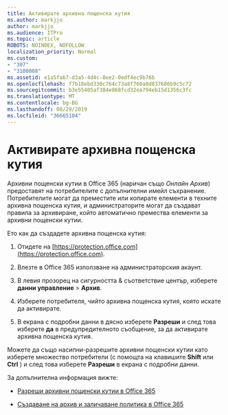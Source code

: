 ```yaml
---
title: Активирате архивна пощенска кутия
ms.author: markjjo
author: markjjo
ms.audience: ITPro
ms.topic: article
ROBOTS: NOINDEX, NOFOLLOW
localization_priority: Normal
ms.custom:
- "307"
- "3100008"
ms.assetid: e1a5fab7-d3a5-4d4c-8ee2-0edf4ec9b76b
ms.openlocfilehash: f7b18ebd330c764c73a8f760a0d837686b9c5c72
ms.sourcegitcommit: b3e55405af384e868fcd32ea794eb15d1356c3fc
ms.translationtype: MT
ms.contentlocale: bg-BG
ms.lasthandoff: 08/29/2019
ms.locfileid: "36665104"
---
```

# <a name="enable-an-archive-mailbox"></a>Активирате архивна пощенска кутия

Архивни пощенски кутии в Office 365 (наричан също *Онлайн Архив*) предоставят на потребителите с допълнителни имейл съхранение. Потребителите могат да преместите или копирате елементи в техните архивна пощенска кутия, и администраторите могат да създават правила за архивиране, който автоматично премества елементи за архивни пощенски кутии.
  
Ето как да създадете архивна пощенска кутия:
  
1. Отидете на [https://protection.office.com](https://protection.office.com).

2. Влезте в Office 365 използване на администраторския акаунт.

3. В левия прозорец на сигурността &amp; съответствие център, изберете **данни управление** \> **Архив**.

4. Изберете потребителя, чийто архивна пощенска кутия, която искате да активирате.

5. В екрана с подробни данни в дясно изберете **Разреши** и след това изберете **да** в предупредителното съобщение, за да активирате архивна пощенска кутия.

Можете да също насипни-разрешите архивни пощенски кутии като изберете множество потребители (с помощта на клавишите **Shift** или **Ctrl** ) и след това изберете **Разреши** в екрана с подробни данни.
  
За допълнителна информация вижте:
  
- [Разреши архивни пощенски кутии в Office 365](https://support.office.com/article/enable-archive-mailboxes-in-the-office-365-security-compliance-center-268a109e-7843-405b-bb3d-b9393b2342ce)

- [Създаване на архив и заличаване политика в Office 365](https://support.office.com/article/Set-up-an-archive-and-deletion-policy-for-mailboxes-in-your-Office-365-organization-ec3587e4-7b4a-40fb-8fb8-8aa05aeae2ce)
